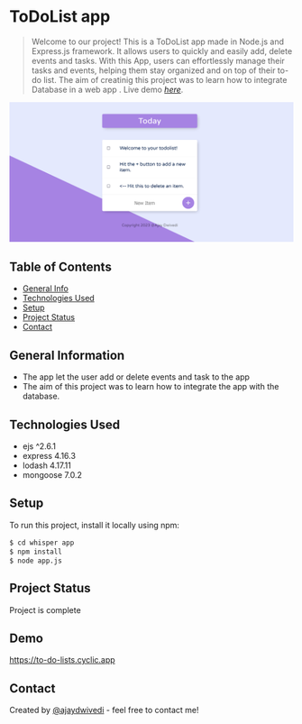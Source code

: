 # ToDoList app
> Welcome to our project! This is a ToDoList app made in Node.js and Express.js framework. It allows users to quickly and easily add, delete events and tasks. With this App, users can effortlessly manage their tasks and events, helping them stay organized and on top of their to-do list. The aim of creatinig this project was to learn how to integrate Database in a web app .
> Live demo [_here_](https://to-do-lists.cyclic.app). <!-- If you have the project hosted somewhere, include the link here. -->

![App Screenshot](https://raw.githubusercontent.com/Ajaydwivedi2/To-do-list-app/master/public/To-do-list-app.png)

## Table of Contents
* [General Info](#general-information)
* [Technologies Used](#technologies-used)
* [Setup](#setup)
* [Project Status](#project-status)
* [Contact](#contact)


## General Information
- The app let the user add or delete events and task to the app
- The aim of this project was to learn how to integrate the app with the database.


## Technologies Used
- ejs ^2.6.1
- express 4.16.3
- lodash 4.17.11
- mongoose 7.0.2


## Setup
To run this project, install it locally using npm:

```
$ cd whisper app
$ npm install
$ node app.js
```


## Project Status
Project is complete

## Demo

https://to-do-lists.cyclic.app

## Contact
Created by [@ajaydwivedi](https://github.com/Ajaydwivedi2) - feel free to contact me!
